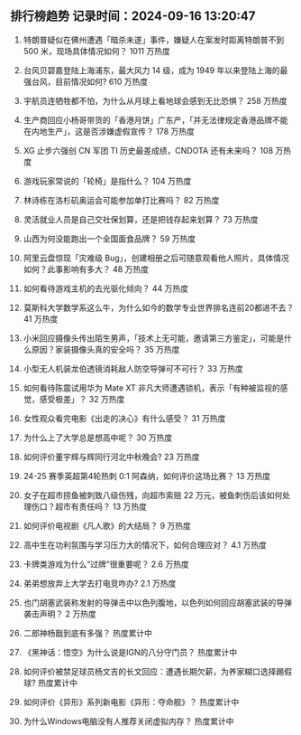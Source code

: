 
## 排行榜趋势 记录时间：2024-09-16 13:20:47
  
  1. 特朗普疑似在佛州遭遇「暗杀未遂」事件，嫌疑人在案发时距离特朗普不到 500 米，现场具体情况如何？ 1011 万热度
    
  2. 台风贝碧嘉登陆上海浦东，最大风力 14 级，成为 1949 年以来登陆上海的最强台风，目前情况如何? 610 万热度
    
  3. 宇航员连牺牲都不怕，为什么从月球上看地球会感到无比恐惧？ 258 万热度
    
  4. 生产商回应小杨哥带货的「香港月饼」广东产，「并无法律规定香港品牌不能在内地生产」，这是否涉嫌虚假宣传？ 178 万热度
    
  5. XG 止步六强创 CN 军团 TI 历史最差成绩，CNDOTA 还有未来吗？ 108 万热度
    
  6. 游戏玩家常说的「轮椅」是指什么？ 104 万热度
    
  7. 林诗栋在洛杉矶奥运会可能参加单打比赛吗？ 82 万热度
    
  8. 灵活就业人员是自己交社保划算，还是把钱存起来划算？ 73 万热度
    
  9. 山西为何没能跑出一个全国面食品牌？ 59 万热度
    
  10. 阿里云盘惊现「灾难级 Bug」，创建相册之后可随意观看他人照片，具体情况如何？此事影响有多大？ 48 万热度
    
  11. 如何看待游戏主机的去光驱化倾向？ 44 万热度
    
  12. 莫斯科大学数学系这么牛，为什么如今的数学专业世界排名连前20都进不去？ 41 万热度
    
  13. 小米回应摄像头传出陌生男声，「技术上无可能，邀请第三方鉴定」，可能是什么原因？家装摄像头真的安全吗？ 35 万热度
    
  14. 小型无人机装龙伯透镜消耗敌人防空导弹可不可行？ 33 万热度
    
  15. 如何看待陈震试用华为 Mate XT 非凡大师遭遇锁机，表示「有种被监视的感觉，感受极差」？ 32 万热度
    
  16. 女性观众看完电影《出走的决心》有什么感受？ 31 万热度
    
  17. 为什么上了大学总是想高中呢？ 30 万热度
    
  18. 如何评价董宇辉与辉同行河北中秋晚会? 23 万热度
    
  19. 24-25 赛季英超第4轮热刺 0:1 阿森纳，如何评价这场比赛？ 13 万热度
    
  20. 女子在超市捞鱼被刺致八级伤残，向超市索赔 22 万元，被鱼刺伤后该如何处理伤口？超市有责任吗？ 13 万热度
    
  21. 如何评价电视剧《凡人歌》的大结局？ 9 万热度
    
  22. 高中生在功利氛围与学习压力大的情况下，如何合理应对？ 4.1 万热度
    
  23. 卡牌类游戏为什么“过牌”很重要呢？ 2.6 万热度
    
  24. 弟弟想放弃上大学去打电竞咋办? 2.1 万热度
    
  25. 也门胡塞武装称发射的导弹击中以色列腹地，以色列如何回应胡塞武装的导弹袭击声明？ 2 万热度
    
  26. 二郎神杨戬到底有多强？ 热度累计中
    
  27. 《黑神话：悟空》为什么说是IGN的八分守门员？ 热度累计中
    
  28. 如何评价被禁足球员杨文吉的长文回应：遭遇长期欠薪，为养家糊口选择踢假球? 热度累计中
    
  29. 如何评价《异形》系列新电影《异形：夺命舰》？ 热度累计中
    
  30. 为什么Windows电脑没有人推荐关闭虚拟内存？ 热度累计中
    